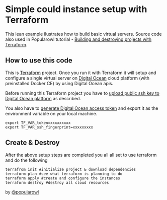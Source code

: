 # Simple could instance setup with Terraform

This lean example ilustrates how to build basic virtual servers. Source code also used in Popularowl tutorial - [Building and destroying projects with Terraform](https://www.popularowl.com/cloud-platforms/building-and-destroying-projects-with-terraform).

## How to use this code

This is [Terraform](https://www.terraform.io) project. Once you run it with Terraform it will setup and configure a single virtual server on [Digital Ocean](https://m.do.co/c/b61ccd72fd1c) cloud platform (with preinstalled Docker CE) by using Digital Ocean apis.

Before running this Terraform project you have to [upload public ssh key to Digital Ocean platform](https://www.digitalocean.com/docs/droplets/how-to/add-ssh-keys) as described.

You also have to [generate Digital Ocean access token](https://www.digitalocean.com/docs/api/create-personal-access-token) and export it as the environment variable on your local machine.

    export TF_VAR_token=xxxxxxxxx
    export TF_VAR_ssh_fingerprint=xxxxxxxxx

## Create & Destroy

After the above setup steps are completed you all all set to use terraform and do the following

    terrafrom init #initialize project & download dependencies
    terraform plan #see what terraform is planning to do
    terraform apply #create and configure the instances
    terraform destroy #destroy all cloud resources

by [@popularowl](https://twitter.com/popularowl)
